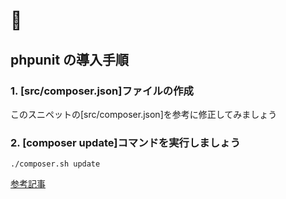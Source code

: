 # 🐳

## phpunit の導入手順

### 1. [src/composer.json]ファイルの作成

このスニペットの[src/composer.json]を参考に修正してみましょう

### 2. [composer update]コマンドを実行しましょう

```
./composer.sh update
```

[参考記事](https://qiita.com/YusukeHigaki/items/47dd3ec23544225f7301)
